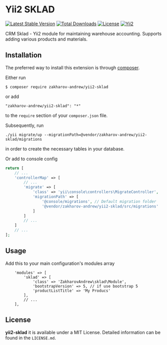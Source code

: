# Yii2 SKLAD

[![Latest Stable Version](https://poser.pugx.org/zakharov-andrew/yii2-sklad/v/stable)](https://packagist.org/packages/zakharov-andrew/yii2-sklad)
[![Total Downloads](https://poser.pugx.org/zakharov-andrew/yii2-sklad/downloads)](https://packagist.org/packages/zakharov-andrew/yii2-sklad)
[![License](https://poser.pugx.org/zakharov-andrew/yii2-sklad/license)](https://packagist.org/packages/zakharov-andrew/yii2-sklad)
[![Yii2](https://img.shields.io/badge/Powered_by-Yii_Framework-green.svg?style=flat)](http://www.yiiframework.com/)

CRM Sklad - Yii2 module for maintaining warehouse accounting. Supports adding various products and materials.

## Installation

The preferred way to install this extension is through [composer](http://getcomposer.org/download/).

Either run

```
$ composer require zakharov-andrew/yii2-sklad
```
or add

```
"zakharov-andrew/yii2-sklad": "*"
```

to the ```require``` section of your ```composer.json``` file.

Subsequently, run

```
./yii migrate/up --migrationPath=@vendor/zakharov-andrew/yii2-sklad/migrations
```

in order to create the necessary tables in your database.

Or add to console config

```php
return [
    // ...
    'controllerMap' => [
        // ...
        'migrate' => [
            'class' => 'yii\console\controllers\MigrateController',
            'migrationPath' => [
                '@console/migrations', // Default migration folder
                '@vendor/zakharov-andrew/yii2-sklad/src/migrations'
            ]
        ]
        // ...
    ]
    // ...
];
```

## Usage

Add this to your main configuration's modules array

```
    'modules' => [
        'sklad' => [
            'class' => 'ZakharovAndrew\sklad\Module',
            'bootstrapVersion' => 5, // if use bootstrap 5
            'productListTitle' => 'My Producs'
        ],
        // ...
    ],
```

## License

**yii2-sklad** it is available under a MIT License. Detailed information can be found in the `LICENSE.md`.
